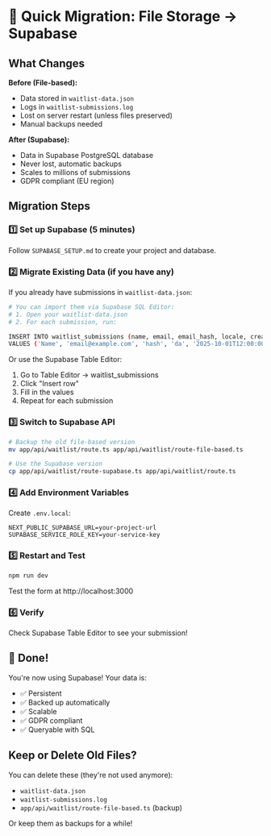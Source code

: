 # 🔄 Quick Migration: File Storage → Supabase

## What Changes

**Before (File-based):**
- Data stored in `waitlist-data.json`
- Logs in `waitlist-submissions.log`
- Lost on server restart (unless files preserved)
- Manual backups needed

**After (Supabase):**
- Data in Supabase PostgreSQL database
- Never lost, automatic backups
- Scales to millions of submissions
- GDPR compliant (EU region)

## Migration Steps

### 1️⃣ Set up Supabase (5 minutes)
Follow `SUPABASE_SETUP.md` to create your project and database.

### 2️⃣ Migrate Existing Data (if you have any)

If you already have submissions in `waitlist-data.json`:

```bash
# You can import them via Supabase SQL Editor:
# 1. Open your waitlist-data.json
# 2. For each submission, run:

INSERT INTO waitlist_submissions (name, email, email_hash, locale, created_at)
VALUES ('Name', 'email@example.com', 'hash', 'da', '2025-10-01T12:00:00Z');
```

Or use the Supabase Table Editor:
1. Go to Table Editor → waitlist_submissions
2. Click "Insert row"
3. Fill in the values
4. Repeat for each submission

### 3️⃣ Switch to Supabase API

```bash
# Backup the old file-based version
mv app/api/waitlist/route.ts app/api/waitlist/route-file-based.ts

# Use the Supabase version
cp app/api/waitlist/route-supabase.ts app/api/waitlist/route.ts
```

### 4️⃣ Add Environment Variables

Create `.env.local`:
```env
NEXT_PUBLIC_SUPABASE_URL=your-project-url
SUPABASE_SERVICE_ROLE_KEY=your-service-key
```

### 5️⃣ Restart and Test

```bash
npm run dev
```

Test the form at http://localhost:3000

### 6️⃣ Verify

Check Supabase Table Editor to see your submission!

## 🎉 Done!

You're now using Supabase! Your data is:
- ✅ Persistent
- ✅ Backed up automatically
- ✅ Scalable
- ✅ GDPR compliant
- ✅ Queryable with SQL

## Keep or Delete Old Files?

You can delete these (they're not used anymore):
- `waitlist-data.json`
- `waitlist-submissions.log`
- `app/api/waitlist/route-file-based.ts` (backup)

Or keep them as backups for a while!

